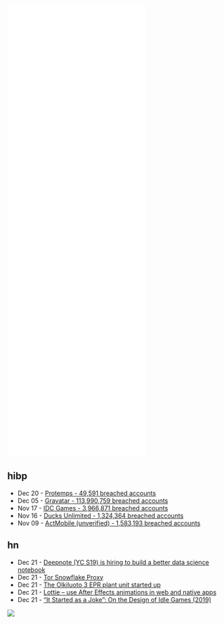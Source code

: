 ![Metrics](https://raw.githubusercontent.com/phixion/phixion/master/metrics.svg)

## hibp

<!--
for https://github.com/phixion/phixion/blob/main/.github/workflows/feeds.yml
-->
<!--START_SECTION:haveibeenpwnd-->
- Dec 20 - [Protemps - 49,591 breached accounts](https://haveibeenpwned.com/PwnedWebsites#Protemps)
- Dec 05 - [Gravatar - 113,990,759 breached accounts](https://haveibeenpwned.com/PwnedWebsites#Gravatar)
- Nov 17 - [IDC Games - 3,966,871 breached accounts](https://haveibeenpwned.com/PwnedWebsites#IDCGames)
- Nov 16 - [Ducks Unlimited - 1,324,364 breached accounts](https://haveibeenpwned.com/PwnedWebsites#DucksUnlimited)
- Nov 09 - [ActMobile (unverified) - 1,583,193 breached accounts](https://haveibeenpwned.com/PwnedWebsites#ActMobile)
<!--END_SECTION:haveibeenpwnd-->

## hn

<!--
for https://github.com/phixion/phixion/blob/main/.github/workflows/feeds.yml
-->
<!--START_SECTION:hn-->
- Dec 21 - [Deepnote (YC S19) is hiring to build a better data science notebook](https://deepnote.com/join-us)
- Dec 21 - [Tor Snowflake Proxy](https://snowflake.torproject.org/)
- Dec 21 - [The Olkiluoto 3 EPR plant unit started up](https://www.tvo.fi/en/index/news/pressreleasesstockexchangereleases/2021/theolkiluoto3eprplantunitstartedup.html)
- Dec 21 - [Lottie – use After Effects animations in web and native apps](https://airbnb.io/lottie/)
- Dec 21 - [“It Started as a Joke”: On the Design of Idle Games (2019)](https://dl.acm.org/doi/10.1145/3311350.3347180)
<!--END_SECTION:hn-->

<!--
for https://yhype.me
-->
![](https://hit.yhype.me/github/profile?user_id=13013670)
